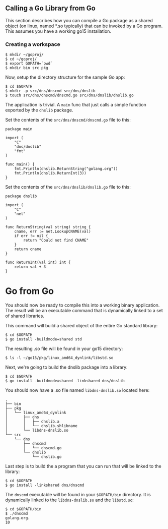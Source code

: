 ## Calling a Go Library from Go

This section describes how you can compile a Go package as a shared object
(on linux, named \*.so typically) that can be invoked by a Go program. This
assumes you have a working go15 installation.

### Creating a workspace

```
$ mkdir ~/goproj/
$ cd ~/goproj/
$ export GOPATH=`pwd`
$ mkdir bin src pkg
```

Now, setup the directory structure for the sample Go app:

```
$ cd $GOPATH
$ mkdir -p src/dns/dnscmd src/dns/dnslib
$ touch src/dns/dnscmd/dnscmd.go src/dns/dnslib/dnslib.go
```

The application is trivial. A `main` func that just calls a simple
function exported by the `dnslib` package.

Set the contents of the `src/dns/dnscmd/dnscmd.go` file to this:

```
package main

import (
	"C"
	"dns/dnslib"
	"fmt"
)

func main() {
	fmt.Println(dnslib.ReturnString("golang.org"))
	fmt.Println(dnslib.ReturnInt(3))
}
```

Set the contents of the `src/dns/dnslib/dnslib.go` file to this:

```
package dnslib

import (
	"C"
	"net"
)

func ReturnString(val string) string {
	cname, err := net.LookupCNAME(val)
	if err != nil {
		return "Could not find CNAME"
	}
	return cname
}

func ReturnInt(val int) int {
	return val + 3
}
```



# Go from Go

You should now be ready to compile this into a working binary application.
The result will be an executable command that is dynamically linked to a
set of shared libraries.

This command will build a shared object of the entire Go standard library:

```
$ cd $GOPATH
$ go install -buildmode=shared std
```

The resulting .so file will be found in your go15 directory:

```
$ ls -l ~/go15/pkg/linux_amd64_dynlink/libstd.so
```

Next, we're going to build the dnslib package into a library:

```
$ cd $GOPATH
$ go install -buildmode=shared -linkshared dns/dnslib
```

You should now have a .so file named `libdns-dnslib.so` located here:

```
.
├── bin
├── pkg
│   └── linux_amd64_dynlink
│       ├── dns
│       │   ├── dnslib.a
│       │   └── dnslib.shlibname
│       └── libdns-dnslib.so
└── src
    └── dns
        ├── dnscmd
        │   └── dnscmd.go
        └── dnslib
            └── dnslib.go

```

Last step is to build the a program that you can run that will be
linked to the library:

```
$ cd $GOPATH
$ go install -linkshared dns/dnscmd
```

The `dnscmd` executable will be found in your `$GOPATH/bin` directory. It is
dynamically linked to the `libdns-dnslib.so` and the `libstd.so`:

```
$ cd $GOPATH/bin
$ ./dnscmd
golang.org.
10
```
